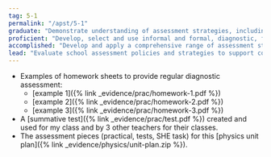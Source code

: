 ```yaml
---
tag: 5-1
permalink: "/apst/5-1"
graduate: "Demonstrate understanding of assessment strategies, including informal and formal, diagnostic, formative and summative approaches to assess student learning."
proficient: "Develop, select and use informal and formal, diagnostic, formative and summative assessment strategies to assess student learning."
accomplished: "Develop and apply a comprehensive range of assessment strategies to diagnose learning needs, comply with curriculum requirements and support colleagues to evaluate the effectiveness of their approaches to assessment."
lead: "Evaluate school assessment policies and strategies to support colleagues with: using assessment data to diagnose learning needs, complying with curriculum, system and/or school assessment requirements and using a range of assessment strategies."
---
```

* Examples of homework sheets to provide regular diagnostic assessment:
    - [example 1]({% link _evidence/prac/homework-1.pdf %})
    - [example 2]({% link _evidence/prac/homework-2.pdf %})
    - [example 3]({% link _evidence/prac/homework-3.pdf %})
* A [summative test]({% link _evidence/prac/test.pdf %}) created and used for my class and by 3 other teachers for their classes.
* The assessment pieces (practical, tests, SHE task) for this [physics unit plan]({% link _evidence/physics/unit-plan.zip %}).